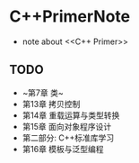 # C++PrimerNote

* note about <<C++ Primer>>

## TODO

* ~第7章 类~
* 第13章 拷贝控制
* 第14章 重载运算与类型转换
* 第15章 面向对象程序设计
* 第二部分: C++标准库学习
* 第16章 模板与泛型编程